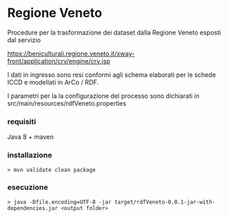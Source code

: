 
# Regione Veneto
Procedure per la trasformazione dei dataset dalla Regione Veneto esposti dal servizio

  https://beniculturali.regione.veneto.it/xway-front/application/crv/engine/crv.jsp

I dati in ingresso sono resi conformi agli schema elaborati per le schede ICCD e modellati in ArCo / RDF.

I parametri per la la configurazione del processo sono dichiarati in src/main/resources/rdfVeneto.properties

### requisiti
Java 8 + maven

### installazione
`> mvn validate clean package`

### esecuzione
`> java -Dfile.encoding=UTF-8 -jar target/rdfVeneto-0.0.1-jar-with-dependencies.jar <output folder>`


